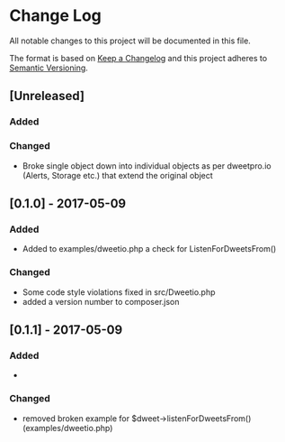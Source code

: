 # Change Log
All notable changes to this project will be documented in this file.

The format is based on [Keep a Changelog](http://keepachangelog.com/)
and this project adheres to [Semantic Versioning](http://semver.org/).

## [Unreleased]
### Added

### Changed
- Broke single object down into individual objects as per dweetpro.io (Alerts, Storage etc.) that extend the original object

## [0.1.0] - 2017-05-09
### Added
- Added to examples/dweetio.php a check for ListenForDweetsFrom()

### Changed
- Some code style violations fixed in src/Dweetio.php
- added a version number to composer.json

## [0.1.1] - 2017-05-09
### Added
-

### Changed
- removed broken example for $dweet->listenForDweetsFrom() (examples/dweetio.php)